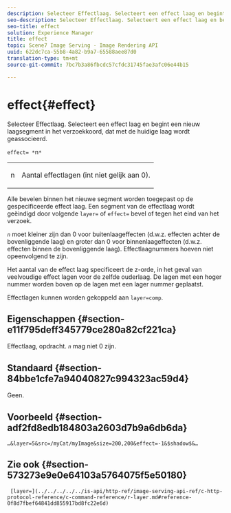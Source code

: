 ```yaml
---
description: Selecteer Effectlaag. Selecteert een effect laag en begint een nieuw laagsegment in het verzoekkoord, dat met de huidige laag wordt geassocieerd.
seo-description: Selecteer Effectlaag. Selecteert een effect laag en begint een nieuw laagsegment in het verzoekkoord, dat met de huidige laag wordt geassocieerd.
seo-title: effect
solution: Experience Manager
title: effect
topic: Scene7 Image Serving - Image Rendering API
uuid: 622dc7ca-55b8-4a82-b9a7-65588aee87d0
translation-type: tm+mt
source-git-commit: 7bc7b3a86fbcdc57cfdc31745fae3afc06e44b15

---
```



# effect{#effect}

Selecteer Effectlaag. Selecteert een effect laag en begint een nieuw laagsegment in het verzoekkoord, dat met de huidige laag wordt geassocieerd.

`effect= *`n`*`

<table id="simpletable_C48DABF486604D2B9F3CBC1CD01AC76D"> 
 <tr class="strow"> 
  <td class="stentry"> <p><span class="codeph"> <span class="varname"> n</span></span> </p> </td> 
  <td class="stentry"> <p>Aantal effectlagen (int niet gelijk aan 0). </p></td> 
 </tr> 
</table>

Alle bevelen binnen het nieuwe segment worden toegepast op de gespecificeerde effect laag. Een segment van de effectlaag wordt geëindigd door volgende `layer=` of `effect=` bevel of tegen het eind van het verzoek.

*`n`* moet kleiner zijn dan 0 voor buitenlaageffecten (d.w.z. effecten achter de bovenliggende laag) en groter dan 0 voor binnenlaageffecten (d.w.z. effecten binnen de bovenliggende laag). Effectlaagnummers hoeven niet opeenvolgend te zijn.

Het aantal van de effect laag specificeert de z-orde, in het geval van veelvoudige effect lagen voor de zelfde ouderlaag. De lagen met een hoger nummer worden boven op de lagen met een lager nummer geplaatst.

Effectlagen kunnen worden gekoppeld aan `layer=comp`.

## Eigenschappen {#section-e11f795deff345779ce280a82cf221ca}

Effectlaag, opdracht. *`n`* mag niet 0 zijn.

## Standaard {#section-84bbe1cfe7a94040827c994323ac59d4}

Geen.

## Voorbeeld {#section-adf2fd8edb184803a2603d7b9a6db6da}

`…&layer=5&src=/myCat/myImage&size=200,200&effect=-1&$shadow$&…`

## Zie ook {#section-573273e9e0e64103a5764075f5e50180}

` [layer=](../../../../../is-api/http-ref/image-serving-api-ref/c-http-protocol-reference/c-command-reference/r-layer.md#reference-0f8d7fbef64841dd855917bd8fc22e6d)`
